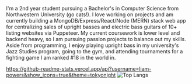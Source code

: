 I'm a 2nd year student pursuing a Bachelor's in Computer Science from Northwestern University (go cats!). I love working on projects and am currently building a MongoDB/Express/React/Node (MERN) stack web app for centralizing sales of upright basses and electric bass guitars of 10+ listing websites via Puppeteer. My current coursework is lower level and backend heavy, so I am pursuing passion projects to balance out my skills. Aside from programming, I enjoy playing upright bass in my university's Jazz Studies program, going to the gym, and attending tournaments for a fighting game I am ranked #18 in the world in.

https://github-readme-stats.vercel.app/api?username=liam-powers&show_icons=true&theme=tokyonight
![Top Langs](https://github-readme-stats.vercel.app/api/top-langs/?username=liam-powers&layout=compact&theme=tokyonight)
